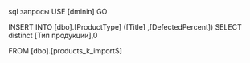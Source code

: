 sql запросы 
USE [dminin]
GO

INSERT INTO [dbo].[ProductType]
           ([Title]
           ,[DefectedPercent])
  SELECT 
     distinct [Тип продукции],0
     
  FROM [dbo].[products_k_import$]
